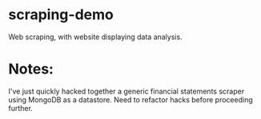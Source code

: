 scraping-demo
=============

Web scraping, with website displaying data analysis.

Notes:
======

I've just quickly hacked together a generic financial statements scraper using
MongoDB as a datastore. Need to refactor hacks before proceeding further.
